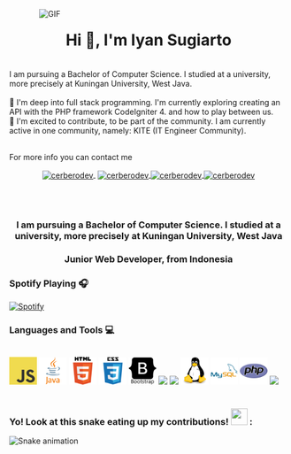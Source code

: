 <img align="right" width="450px" alt="GIF" src="https://github.com/IyanSugiarto18/IyanSugiarto18/assets/104921316/916bc641-e233-4b33-bc47-75d986e317f9" />

<h1 align="center">Hi 👋, I'm Iyan Sugiarto</h1>
<br> I am pursuing a Bachelor of Computer Science. I studied at a university, more precisely at Kuningan University, West Java. <br>
<br> 🔭 I'm deep into full stack programming. I'm currently exploring creating an API with the PHP framework CodeIgniter 4. and how to play between us.
<br> 🌱 I'm excited to contribute, to be part of the community. I am currently active in one community, namely: KITE (IT Engineer Community).

<br> For more info you can contact me 
<p align="center">
   <a href="https://www.linkedin.com/in/iyan-sugiarto-b46797261/" target="_blank" style='margin-right:4px'>
    <img align="center" src="https://cdn.jsdelivr.net/npm/simple-icons@3.0.1/icons/linkedin.svg" alt="cerberodev" width="48px" height="48px" />
  </a>
  <a href="https://twitter.com/IyanSugiarto1" target="_blank">
    <img align="center" src="https://cdn.jsdelivr.net/npm/simple-icons@3.0.1/icons/twitter.svg" alt="cerberodev" width="48px" height="48px" />
  </a>
  <a href="https://www.facebook.com/iyan.sugiarto.12" target="_blank">
    <img align="center" src="https://cdn.jsdelivr.net/npm/simple-icons@3.0.1/icons/facebook.svg" alt="cerberodev" width="48px" height="48px" />
  </a>
  <a href="https://www.instagram.com/panggilsajaisu/" target="_blank">
    <img align="center" src="https://cdn.jsdelivr.net/npm/simple-icons@3.0.1/icons/instagram.svg" alt="cerberodev" width="48px" height="48px" />
  </a>
</p>
<br>
<br>

<h3 align="center">I am pursuing a Bachelor of Computer Science. I studied at a university, more precisely at Kuningan University, West Java</h3>
<h3 align="center">Junior Web Developer, from Indonesia</h3>


### Spotify Playing 🎧

[![Spotify](https://novatorem.bgstatic.vercel.app/api/spotify)](https://open.spotify.com/user/11153360645)


### Languages and Tools :computer:

<br/>
<code><img height="50" src="https://raw.githubusercontent.com/github/explore/80688e429a7d4ef2fca1e82350fe8e3517d3494d/topics/javascript/javascript.png"></code>
<code><img height="50" src="https://raw.githubusercontent.com/github/explore/80688e429a7d4ef2fca1e82350fe8e3517d3494d/topics/java/java.png"></code>
<code><img height="50" src="https://raw.githubusercontent.com/github/explore/80688e429a7d4ef2fca1e82350fe8e3517d3494d/topics/html/html.png"></code>
<code><img height="50" src="https://raw.githubusercontent.com/github/explore/80688e429a7d4ef2fca1e82350fe8e3517d3494d/topics/css/css.png"></code>
<code><img height="50" src="https://raw.githubusercontent.com/devicons/devicon/master/icons/bootstrap/bootstrap-plain-wordmark.svg"></code>
<code><img height="50" src="https://cdn.worldvectorlogo.com/logos/codeigniter.svg"></code>
<code><img height="50" src="https://www.vectorlogo.zone/logos/git-scm/git-scm-icon.svg"></code>
<code><img height="50" src="https://raw.githubusercontent.com/devicons/devicon/master/icons/linux/linux-original.svg"></code>
<code><img height="50" src="https://raw.githubusercontent.com/devicons/devicon/master/icons/mysql/mysql-original-wordmark.svg"></code>
<code><img height="50" src="https://raw.githubusercontent.com/devicons/devicon/master/icons/php/php-original.svg"></code>
<code><img height="50" src="https://www.vectorlogo.zone/logos/getpostman/getpostman-icon.svg"></code>
<br/>
<br/>

### Yo! Look at this snake eating up my contributions! <img src= "https://c.tenor.com/BczFoyx41WoAAAAj/swallowed-the-mighty-ones.gif" width= "30" height= "30">  :
![Snake animation](https://github.com/IyanSugiarto18/IyanSugiarto18/blob/output/github-contribution-grid-snake.svg)

